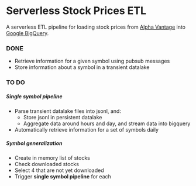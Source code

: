 # Serverless Stock Prices ETL

A serverless ETL pipeline for loading stock prices from [Alpha Vantage](https://www.alphavantage.co/) into [Google BigQuery](https://cloud.google.com/bigquery/).

### DONE

* Retrieve information for a given symbol using pubsub messages
* Store information about a symbol in a transient datalake

### TO DO

##### Single symbol pipeline
* Parse transient datalake files into jsonl, and:
  * Store jsonl in persistent datalake
  * Aggregate data around hours and day, and stream data into bigquery
* Automatically retrieve information for a set of symbols daily

##### Symbol generalization
* Create in memory list of stocks
* Check downloaded stocks
* Select 4 that are not yet downloaded
* Trigger **single symbol pipeline** for each
